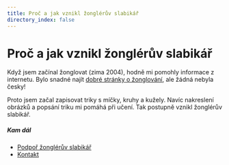 ```yaml
---
title: Proč a jak vznikl žonglérův slabikář
directory_index: false
---
```


# Proč a jak vznikl žonglérův slabikář

Když jsem začínal žonglovat (zima 2004), hodně mi pomohly informace z internetu. Bylo snadné najít [dobré stránky o žonglování](/odkazy.html "Další stránky o žonglování."), ale žádná nebyla česky!

Proto jsem začal zapisovat triky s míčky, kruhy a kužely. Navíc nakreslení obrázků a popsání triku mi pomáhá při učení. Tak postupně vznikl žonglérův slabikář.

##### Kam dál

- [Podpoř žonglérův slabikář](/podpor-zongleruv-slabikar.html "Podpořit žonglérův slabikář")
- [Kontakt](/kontakt.html "Kontaktní údaje")

